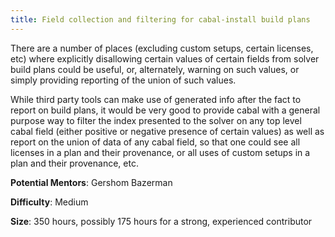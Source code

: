 ```yaml
---
title: Field collection and filtering for cabal-install build plans
---
```


There are a number of places (excluding custom setups, certain licenses, etc)
where explicitly disallowing certain values of certain fields from solver build
plans could be useful, or, alternately, warning on such values, or simply
providing reporting of the union of such values.

While third party tools can make use of generated info after the fact to report
on build plans, it would be very good to provide cabal with a general purpose
way to filter the index presented to the solver on any top level cabal field
(either positive or negative presence of certain values) as well as report on
the union of data of any cabal field, so that one could see all licenses in a
plan and their provenance, or all uses of custom setups in a plan and their
provenance, etc.

**Potential Mentors**: Gershom Bazerman

**Difficulty**: Medium

**Size**: 350 hours, possibly 175 hours for a strong, experienced contributor
